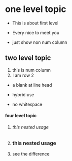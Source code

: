 # one level topic
* This is about first level
+ Every nice to meet you
- just show non num column

## two level topic
1. this is num column
2. I am row 2
 * a blank at line head
 + hybrid use
* no whitespace

#### four level topic
1. ###### this nested usage
2. ### this nested usage
3. see the difference
